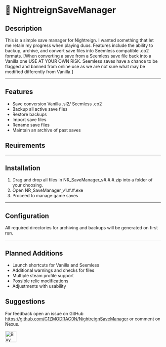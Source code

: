 # 💾 NightreignSaveManager

## Description

This is a simple save manager for Nightreign. I wanted something that let me retain my progress when playing duos. Features include the ability to backup, archive, and convert save files into Seemless compatible .co2 formats.
[When converting a save from a Seemless save file back into a Vanilla one USE AT YOUR OWN RISK. Seemless saves have a chance to be flagged and banned from online use as we are not sure what may be modified differently from Vanilla.]

---

## Features

- Save conversion Vanilla .sl2/ Seemless .co2
- Backup all active save files
- Restore backups
- Import save files
- Rename save files
- Maintain an archive of past saves 

## Reuirements


---

## Installation

1. Drag and drop all files in NR_SaveManager_v#.#.#.zip into a folder of your choosing.
2. Open NR_SaveManager_v1.#.#.exe
3. Proceed to manage game saves

---

## Configuration

All required directories for archiving and backups will be generated on first run.

---

## Planned Additions

- Launch shortcuts for Vanilla and Seemless
- Additional warnings and checks for files
- Multiple steam profile support
- Possible relic modifications
- Adjustments with usability

## Suggestions

For feedback open an issue on GitHub https://github.com/G1ZMODRAG0N/NightreignSaveManager or comment on Nexus.

<a href='https://ko-fi.com/T6T41GCSS1' target='_blank'><img height='36' style='border:0px;height:36px;' src='https://storage.ko-fi.com/cdn/kofi6.png?v=6' border='0' alt='Buy Me a Coffee at ko-fi.com' /></a>
